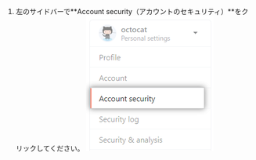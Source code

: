 1. 左のサイドバーで**Account security（アカウントのセキュリティ）**をクリックしてください。 ![ユーザアカウントのセキュリティ設定](/assets/images/help/settings/settings-sidebar-account-security.png)
